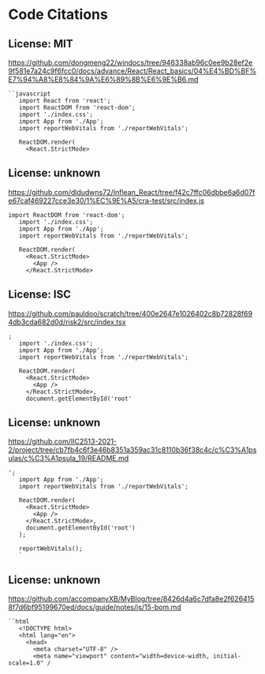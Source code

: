 # Code Citations

## License: MIT
https://github.com/dongmeng22/windocs/tree/946338ab96c0ee9b28ef2e9f581e7a24c9f6fcc0/docs/advance/React/React_basics/04%E4%BD%BF%E7%94%A8%E8%84%9A%E6%89%8B%E6%9E%B6.md

```
``javascript
   import React from 'react';
   import ReactDOM from 'react-dom';
   import './index.css';
   import App from './App';
   import reportWebVitals from './reportWebVitals';

   ReactDOM.render(
     <React.StrictMode>
```


## License: unknown
https://github.com/dldudwns72/Inflean_React/tree/f42c7ffc06dbbe6a6d07fe67caf469227cce3e30/1%EC%9E%A5/cra-test/src/index.js

```
import ReactDOM from 'react-dom';
   import './index.css';
   import App from './App';
   import reportWebVitals from './reportWebVitals';

   ReactDOM.render(
     <React.StrictMode>
       <App />
     </React.StrictMode>
```


## License: ISC
https://github.com/pauldoo/scratch/tree/400e2647e1026402c8b72828f694db3cda682d0d/risk2/src/index.tsx

```
;
   import './index.css';
   import App from './App';
   import reportWebVitals from './reportWebVitals';

   ReactDOM.render(
     <React.StrictMode>
       <App />
     </React.StrictMode>,
     document.getElementById('root'
```


## License: unknown
https://github.com/IIC2513-2021-2/project/tree/cb7fb4c6f3e46b8351a359ac31c8110b36f38c4c/c%C3%A1psulas/c%C3%A1psula_19/README.md

```
';
   import App from './App';
   import reportWebVitals from './reportWebVitals';

   ReactDOM.render(
     <React.StrictMode>
       <App />
     </React.StrictMode>,
     document.getElementById('root')
   );

   reportWebVitals();
   `
```


## License: unknown
https://github.com/accompanyXB/MyBlog/tree/8426d4a6c7dfa8e2f6264158f7d6bf95199670ed/docs/guide/notes/js/15-bom.md

```
``html
   <!DOCTYPE html>
   <html lang="en">
     <head>
       <meta charset="UTF-8" />
       <meta name="viewport" content="width=device-width, initial-scale=1.0" /
```

